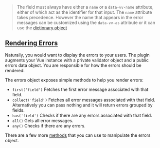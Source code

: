 > The field must always have either a `name` or a `data-vv-name` attribute, either of which act as the identifier for that input. The `name` attribute takes precedence. However the name that appears in the error messages can be customized using the `data-vv-as` attribute or it can use the [dictionary object](localization.html#dictionary)

## [Rendering Errors](#render-errors)

Naturally, you would want to display the errors to your users. The plugin augments your Vue instance with a private validator object and a public errors data object. You are responsible for how the errors should be rendered.  

The errors object exposes simple methods to help you render errors:

- `first('field')` Fetches the first error message associated with that field.
- `collect('field')` Fetches all error messages associated with that field. Alternatively you can pass nothing and it will return errors grouped by fields.
- `has('field')` Checks if there are any errors associated with that field.
- `all()` Gets all error messages.
- `any()` Checks if there are any errors.

There are a few more [methods](api.html#error-bag) that you can use to manipulate the errors object.

